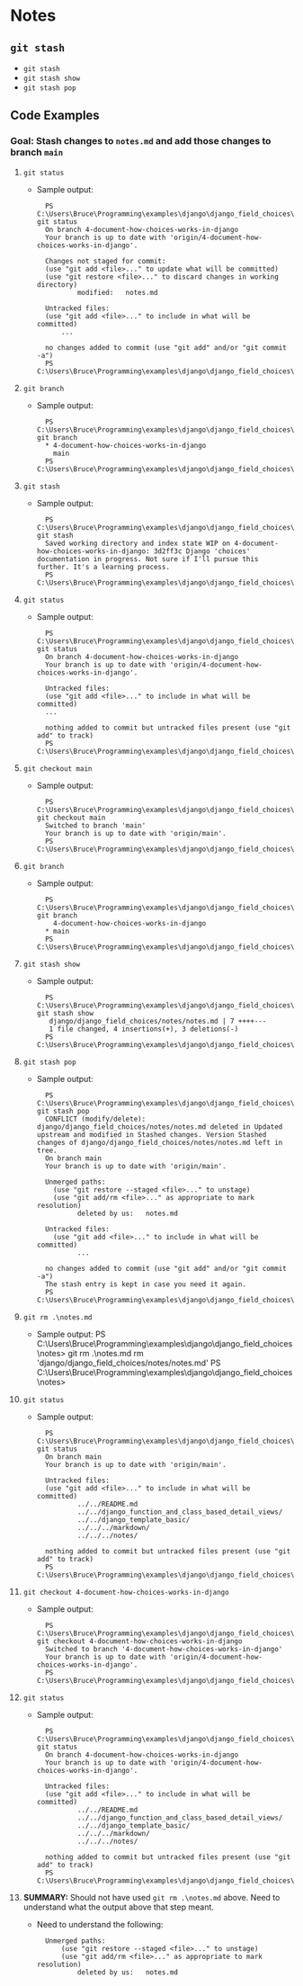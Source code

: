 # Notes

## `git stash`

* `git stash`
* `git stash show`
* `git stash pop`

## Code Examples

### Goal: Stash changes to `notes.md` and add those changes to branch `main`

1. `git status`
    * Sample output:

            PS C:\Users\Bruce\Programming\examples\django\django_field_choices\notes> git status
            On branch 4-document-how-choices-works-in-django
            Your branch is up to date with 'origin/4-document-how-choices-works-in-django'.

            Changes not staged for commit:
            (use "git add <file>..." to update what will be committed)
            (use "git restore <file>..." to discard changes in working directory)
                    modified:   notes.md

            Untracked files:
            (use "git add <file>..." to include in what will be committed)
                ...

            no changes added to commit (use "git add" and/or "git commit -a")
            PS C:\Users\Bruce\Programming\examples\django\django_field_choices\notes>

1. `git branch`
    * Sample output:

            PS C:\Users\Bruce\Programming\examples\django\django_field_choices\notes> git branch
            * 4-document-how-choices-works-in-django
              main
            PS C:\Users\Bruce\Programming\examples\django\django_field_choices\notes>

1. `git stash`
    * Sample output:

            PS C:\Users\Bruce\Programming\examples\django\django_field_choices\notes> git stash
            Saved working directory and index state WIP on 4-document-how-choices-works-in-django: 3d2ff3c Django 'choices' documentation in progress. Not sure if I'll pursue this further. It's a learning process.
            PS C:\Users\Bruce\Programming\examples\django\django_field_choices\notes>

1. `git status`
    * Sample output:

            PS C:\Users\Bruce\Programming\examples\django\django_field_choices\notes> git status
            On branch 4-document-how-choices-works-in-django
            Your branch is up to date with 'origin/4-document-how-choices-works-in-django'.

            Untracked files:
            (use "git add <file>..." to include in what will be committed)
            ...

            nothing added to commit but untracked files present (use "git add" to track)
            PS C:\Users\Bruce\Programming\examples\django\django_field_choices\notes>

1. `git checkout main`
    * Sample output:

            PS C:\Users\Bruce\Programming\examples\django\django_field_choices\notes> git checkout main
            Switched to branch 'main'
            Your branch is up to date with 'origin/main'.
            PS C:\Users\Bruce\Programming\examples\django\django_field_choices\notes>

1. `git branch`
    * Sample output:

            PS C:\Users\Bruce\Programming\examples\django\django_field_choices\notes> git branch
              4-document-how-choices-works-in-django
            * main
            PS C:\Users\Bruce\Programming\examples\django\django_field_choices\notes>

1. `git stash show`
    * Sample output:

            PS C:\Users\Bruce\Programming\examples\django\django_field_choices\notes> git stash show
             django/django_field_choices/notes/notes.md | 7 ++++---
             1 file changed, 4 insertions(+), 3 deletions(-)
            PS C:\Users\Bruce\Programming\examples\django\django_field_choices\notes>

1. `git stash pop`
    * Sample output:

            PS C:\Users\Bruce\Programming\examples\django\django_field_choices\notes> git stash pop
            CONFLICT (modify/delete): django/django_field_choices/notes/notes.md deleted in Updated upstream and modified in Stashed changes. Version Stashed changes of django/django_field_choices/notes/notes.md left in tree.
            On branch main
            Your branch is up to date with 'origin/main'.

            Unmerged paths:
              (use "git restore --staged <file>..." to unstage)
              (use "git add/rm <file>..." as appropriate to mark resolution)
                    deleted by us:   notes.md

            Untracked files:
              (use "git add <file>..." to include in what will be committed)
                    ...

            no changes added to commit (use "git add" and/or "git commit -a")
            The stash entry is kept in case you need it again.
            PS C:\Users\Bruce\Programming\examples\django\django_field_choices\notes>

1. `git rm .\notes.md`
    * Sample output:
            PS C:\Users\Bruce\Programming\examples\django\django_field_choices\notes> git rm .\notes.md
            rm 'django/django_field_choices/notes/notes.md'
            PS C:\Users\Bruce\Programming\examples\django\django_field_choices\notes>

1. `git status`
    * Sample output:

            PS C:\Users\Bruce\Programming\examples\django\django_field_choices\notes> git status
            On branch main
            Your branch is up to date with 'origin/main'.

            Untracked files:
            (use "git add <file>..." to include in what will be committed)
                    ../../README.md
                    ../../django_function_and_class_based_detail_views/
                    ../../django_template_basic/
                    ../../../markdown/
                    ../../../notes/

            nothing added to commit but untracked files present (use "git add" to track)
            PS C:\Users\Bruce\Programming\examples\django\django_field_choices\notes>

1. `git checkout 4-document-how-choices-works-in-django`
    * Sample output:

            PS C:\Users\Bruce\Programming\examples\django\django_field_choices\notes> git checkout 4-document-how-choices-works-in-django
            Switched to branch '4-document-how-choices-works-in-django'
            Your branch is up to date with 'origin/4-document-how-choices-works-in-django'.
            PS C:\Users\Bruce\Programming\examples\django\django_field_choices\notes>

1. `git status`
    * Sample output:

            PS C:\Users\Bruce\Programming\examples\django\django_field_choices\notes> git status
            On branch 4-document-how-choices-works-in-django
            Your branch is up to date with 'origin/4-document-how-choices-works-in-django'.

            Untracked files:
            (use "git add <file>..." to include in what will be committed)
                    ../../README.md
                    ../../django_function_and_class_based_detail_views/
                    ../../django_template_basic/
                    ../../../markdown/
                    ../../../notes/

            nothing added to commit but untracked files present (use "git add" to track)
            PS C:\Users\Bruce\Programming\examples\django\django_field_choices\notes>

1. **SUMMARY:** Should not have used `git rm .\notes.md` above. Need to understand what the output above that step meant.
    * Need to understand the following:

            Unmerged paths:
                (use "git restore --staged <file>..." to unstage)
                (use "git add/rm <file>..." as appropriate to mark resolution)
                    deleted by us:   notes.md
